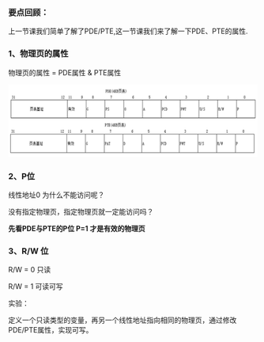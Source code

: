 ### 要点回顾：

上一节课我们简单了解了PDE/PTE,这一节课我们来了解一下PDE、PTE的属性.



### 1、物理页的属性

物理页的属性 = PDE属性 & PTE属性

![](../images/01/微信截图_20240216111158.png)



### 2、P位

线性地址0 为什么不能访问呢？

没有指定物理页，指定物理页就一定能访问吗？

**先看PDE与PTE的P位  P=1 才是有效的物理页**



### 3、R/W 位

R/W = 0 只读

R/W = 1 可读可写

实验：

定义一个只读类型的变量，再另一个线性地址指向相同的物理页，通过修改PDE/PTE属性，实现可写。



